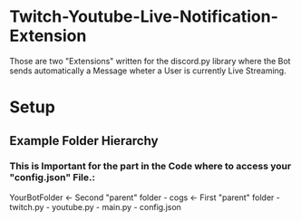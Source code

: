 # Twitch-Youtube-Live-Notification-Extension
Those are two "Extensions" written for the discord.py library where the Bot sends automatically a Message wheter a User is currently Live Streaming.


# Setup

## Example Folder Hierarchy
### This is Important for the part in the Code where to access your "config.json" File.:

<p>
YourBotFolder <- Second "parent" folder
    - cogs  <- First "parent" folder
        - twitch.py
        - youtube.py
    - main.py
    - config.json
<p/>
